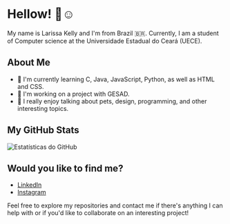 # Hellow! 👋☺️

My name is Larissa Kelly and I'm from Brazil 🇧🇷. Currently, I am a student of Computer science at the Universidade Estadual do Ceará (UECE). 

## About Me

- 🌱 I'm currently learning C, Java, JavaScript, Python, as well as HTML and CSS.
- 👯 I'm working on a project with GESAD.
- 💬 I really enjoy talking about pets, design, programming, and other interesting topics.

## My GitHub Stats

![Estatísticas do GitHub](https://github-readme-stats.vercel.app/api?username=larikelly&show_icons=true&hide=prs&count_private=true&theme=radical)

## Would you like to find me?
- [LinkedIn](https://www.linkedin.com/in/larissa-kelly-44246810a/)
- [Instagram](https://www.instagram.com/larikelly)

Feel free to explore my repositories and contact me if there's anything I can help with or if you'd like to collaborate on an interesting project!
